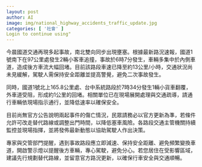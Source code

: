 ```yaml
---
layout: post
author: AI
image: img/national_highway_accidents_traffic_update.jpg
categories: [ '社會' ]
Login to continue using"
---
```

今晨國道交通再現多起事故，南北雙向同步出現壅塞。根據最新路況速報，國道1號南下在97公里處發生2輛小客車追撞，事故於6時7分發生，車輛多集中於內側車道，造成後方車流大幅回堵。目前該路段車速已降至約13公里/小時，交通狀況尚未見緩解，駕駛人需保持安全距離並提高警覺，避免二次事故發生。

同時，國道1號北上165.8公里處、台中系統路段於7時34分發生1輛小貨車翻覆，外車道受阻，形成約1公里的回堵。相關單位已在現場展開處理與交通疏導，請通行車輛依現場指示通行，並降低速率以確保安全。

目前尚無官方公告說明兩起事件的傷亡情況，民眾請務必以官方更新為準，若條件允許可改走替代路線或調整出門時間，以降低塞車風險。各路段交通主管機關持續監控並現場指揮，並將發佈最新動態以協助駕駛人作出決策。

專家與交管部門提醒，遇到事故路段應立即減速、保持安全距離、避免頻繁變換車道，開啟警示燈以提醒後方車輛，專心駕駛，避免分心。若您居住在受影響區域，建議先行規劃替代路線，並留意官方路況更新，以確保行車安全與交通順暢。